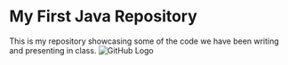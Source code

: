# My First Java Repository
This is my repository showcasing some of the code we have been writing and presenting in class.
![GitHub Logo](C:\Users\krugs\Pictures\github-logo.png)
